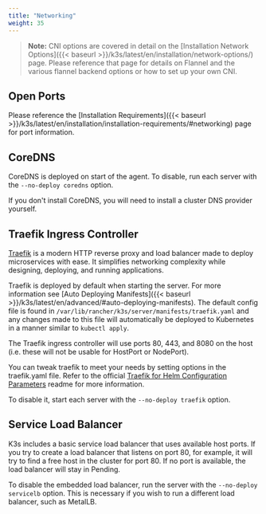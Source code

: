 ```yaml
---
title: "Networking"
weight: 35
---
```


> **Note:** CNI options are covered in detail on the [Installation Network Options]({{< baseurl >}}/k3s/latest/en/installation/network-options/) page. Please reference that page for details on Flannel and the various flannel backend options or how to set up your own CNI.

Open Ports
----------

Please reference the [Installation Requirements]({{< baseurl >}}/k3s/latest/en/installation/installation-requirements/#networking) page for port information.

CoreDNS
-------

CoreDNS is deployed on start of the agent. To disable, run each server with the `--no-deploy coredns` option.

If you don't install CoreDNS, you will need to install a cluster DNS provider yourself.

Traefik Ingress Controller
--------------------------

[Traefik](https://traefik.io/) is a modern HTTP reverse proxy and load balancer made to deploy microservices with ease. It simplifies networking complexity while designing, deploying, and running applications.

Traefik is deployed by default when starting the server. For more information see [Auto Deploying Manifests]({{< baseurl >}}/k3s/latest/en/advanced/#auto-deploying-manifests). The default config file is found in `/var/lib/rancher/k3s/server/manifests/traefik.yaml` and any changes made to this file will automatically be deployed to Kubernetes in a manner similar to `kubectl apply`.

The Traefik ingress controller will use ports 80, 443, and 8080 on the host (i.e. these will not be usable for HostPort or NodePort).

You can tweak traefik to meet your needs by setting options in the traefik.yaml file. Refer to the official [Traefik for Helm Configuration Parameters](https://github.com/helm/charts/tree/master/stable/traefik#configuration) readme for more information.

To disable it, start each server with the `--no-deploy traefik` option.

Service Load Balancer
---------------------

K3s includes a basic service load balancer that uses available host ports. If you try to create a load balancer that listens on port 80, for example, it will try to find a free host in the cluster for port 80. If no port is available, the load balancer will stay in Pending.

To disable the embedded load balancer, run the server with the `--no-deploy servicelb` option. This is necessary if you wish to run a different load balancer, such as MetalLB.
